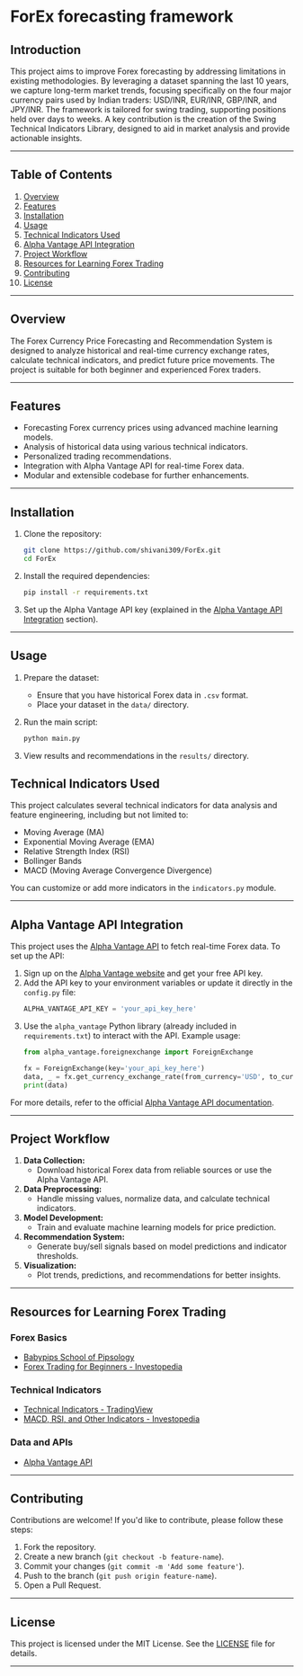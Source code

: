 # ForEx forecasting framework

## Introduction 

This project aims to improve Forex forecasting by addressing limitations in existing methodologies. By leveraging a dataset spanning the last 10 years, we capture long-term market trends, focusing specifically on the four major currency pairs used by Indian traders: USD/INR, EUR/INR, GBP/INR, and JPY/INR. The framework is tailored for swing trading, supporting positions held over days to weeks. A key contribution is the creation of the Swing Technical Indicators Library, designed to aid in market analysis and provide actionable insights.


---

## Table of Contents

1. [Overview](#overview)
2. [Features](#features)
3. [Installation](#installation)
4. [Usage](#usage)
5. [Technical Indicators Used](#technical-indicators-used)
6. [Alpha Vantage API Integration](#alpha-vantage-api-integration)
7. [Project Workflow](#project-workflow)
8. [Resources for Learning Forex Trading](#resources-for-learning-forex-trading)
9. [Contributing](#contributing)
10. [License](#license)

---

## Overview

The Forex Currency Price Forecasting and Recommendation System is designed to analyze historical and real-time currency exchange rates, calculate technical indicators, and predict future price movements. The project is suitable for both beginner and experienced Forex traders.

---

## Features

- Forecasting Forex currency prices using advanced machine learning models.
- Analysis of historical data using various technical indicators.
- Personalized trading recommendations.
- Integration with Alpha Vantage API for real-time Forex data.
- Modular and extensible codebase for further enhancements.

---

## Installation

1. Clone the repository:
   ```bash
   git clone https://github.com/shivani309/ForEx.git
   cd ForEx
   ```

2. Install the required dependencies:
   ```bash
   pip install -r requirements.txt
   ```

3. Set up the Alpha Vantage API key (explained in the [Alpha Vantage API Integration](#alpha-vantage-api-integration) section).

---

## Usage

1. Prepare the dataset:
   - Ensure that you have historical Forex data in `.csv` format.
   - Place your dataset in the `data/` directory.

2. Run the main script:
   ```bash
   python main.py
   ```

3. View results and recommendations in the `results/` directory.

## Technical Indicators Used

This project calculates several technical indicators for data analysis and feature engineering, including but not limited to:

- Moving Average (MA)
- Exponential Moving Average (EMA)
- Relative Strength Index (RSI)
- Bollinger Bands
- MACD (Moving Average Convergence Divergence)

You can customize or add more indicators in the `indicators.py` module.

---

## Alpha Vantage API Integration

This project uses the [Alpha Vantage API](https://www.alphavantage.co/) to fetch real-time Forex data. To set up the API:

1. Sign up on the [Alpha Vantage website](https://www.alphavantage.co/) and get your free API key.
2. Add the API key to your environment variables or update it directly in the `config.py` file:
   ```python
   ALPHA_VANTAGE_API_KEY = 'your_api_key_here'
   ```
3. Use the `alpha_vantage` Python library (already included in `requirements.txt`) to interact with the API. Example usage:
   ```python
   from alpha_vantage.foreignexchange import ForeignExchange

   fx = ForeignExchange(key='your_api_key_here')
   data, _ = fx.get_currency_exchange_rate(from_currency='USD', to_currency='EUR')
   print(data)
   ```

For more details, refer to the official [Alpha Vantage API documentation](https://www.alphavantage.co/documentation/).

---

## Project Workflow

1. **Data Collection:**
   - Download historical Forex data from reliable sources or use the Alpha Vantage API.
2. **Data Preprocessing:**
   - Handle missing values, normalize data, and calculate technical indicators.
3. **Model Development:**
   - Train and evaluate machine learning models for price prediction.
4. **Recommendation System:**
   - Generate buy/sell signals based on model predictions and indicator thresholds.
5. **Visualization:**
   - Plot trends, predictions, and recommendations for better insights.

---

## Resources for Learning Forex Trading

### Forex Basics
- [Babypips School of Pipsology](https://www.babypips.com/learn/forex)
- [Forex Trading for Beginners - Investopedia](https://www.investopedia.com/terms/f/forex.asp)

### Technical Indicators
- [Technical Indicators - TradingView](https://www.tradingview.com/)
- [MACD, RSI, and Other Indicators - Investopedia](https://www.investopedia.com/terms/t/technicalindicator.asp)

### Data and APIs
- [Alpha Vantage API](https://www.alphavantage.co/)


---

## Contributing

Contributions are welcome! If you'd like to contribute, please follow these steps:

1. Fork the repository.
2. Create a new branch (`git checkout -b feature-name`).
3. Commit your changes (`git commit -m 'Add some feature'`).
4. Push to the branch (`git push origin feature-name`).
5. Open a Pull Request.

---

## License

This project is licensed under the MIT License. See the [LICENSE](LICENSE) file for details.

---



